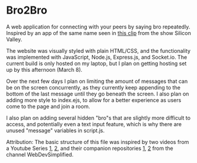 # Bro2Bro

A web application for connecting with your peers by saying bro repeatedly.  Inspired by an app of the same name seen in [this clip](https://youtu.be/OVoFzu-vH4o) from the show Silicon Valley.

The website was visually styled with plain HTML/CSS, and the functionality was implemented with JavaScript, Node.js, Express.js, and Socket.io.  The current build is only hosted on my laptop, but I plan on getting hosting set up by this afternoon (March 8).

Over the next few days I plan on limiting the amount of messages that can be on the screen concurrently, as they currently keep appending to the bottom of the last message until they go beneath the screen.  I also plan on adding more style to index.ejs, to allow for a better experience as users come to the page and join a room.



I also plan on adding several hidden "bro"s that are slightly more difficult to access, and potentially even a text input feature, which is why there are unused "message" variables in script.js.


Attribution:
The basic structure of this file was inspired by two videos from a Youtube Series [1](https://www.youtube.com/watch?v=rxzOqP9YwmM), [2](https://www.youtube.com/watch?v=UymGJnv-WsE), and their companion repositories [1](https://github.com/WebDevSimplified/Realtime-Simple-Chat-App), [2](https://github.com/WebDevSimplified/Realtime-Chat-App-With-Rooms) from the channel WebDevSimplified.